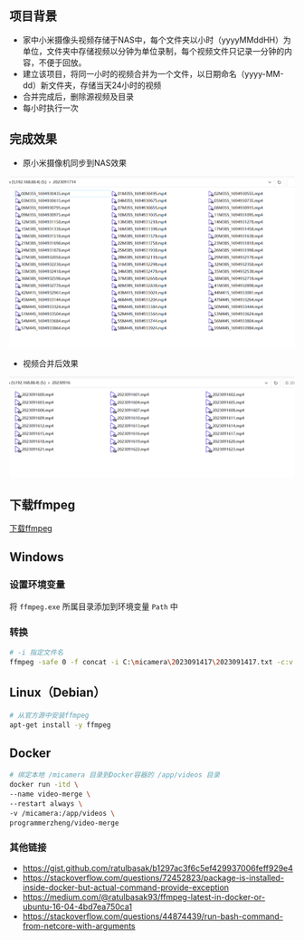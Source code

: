﻿## 项目背景
- 家中小米摄像头视频存储于NAS中，每个文件夹以小时（yyyyMMddHH）为单位，文件夹中存储视频以分钟为单位录制，每个视频文件只记录一分钟的内容，不便于回放。
- 建立该项目，将同一小时的视频合并为一个文件，以日期命名（yyyy-MM-dd）新文件夹，存储当天24小时的视频
- 合并完成后，删除源视频及目录
- 每小时执行一次

## 完成效果
- 原小米摄像机同步到NAS效果
<img src="screenshots/micamera-hour.png">

- 视频合并后效果
<img src="screenshots/merge-date.png">

## 下载ffmpeg
[下载ffmpeg](https://ffmpeg.org/download.html)
           
## Windows
### 设置环境变量
将 `ffmpeg.exe` 所属目录添加到环境变量 `Path` 中

### 转换
``` bash
# -i 指定文件名
ffmpeg -safe 0 -f concat -i C:\micamera\2023091417\2023091417.txt -c:v copy -c:a aac C:\micamera\2023091417.mp4

```
## Linux（Debian）
``` bash
# 从官方源中安装ffmpeg
apt-get install -y ffmpeg
```
               
## Docker 
``` bash
# 绑定本地 /micamera 目录到Docker容器的 /app/videos 目录
docker run -itd \
--name video-merge \
--restart always \
-v /micamera:/app/videos \
programmerzheng/video-merge
```

### 其他链接
- https://gist.github.com/ratulbasak/b1297ac3f6c5ef429937006feff929e4
- https://stackoverflow.com/questions/72452823/package-is-installed-inside-docker-but-actual-command-provide-exception
- https://medium.com/@ratulbasak93/ffmpeg-latest-in-docker-or-ubuntu-16-04-4bd7ea750ca1
- https://stackoverflow.com/questions/44874439/run-bash-command-from-netcore-with-arguments